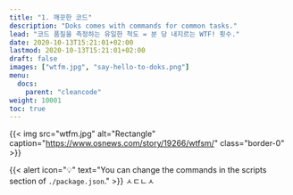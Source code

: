 ```yaml
---
title: "1. 깨끗한 코드"
description: "Doks comes with commands for common tasks."
lead: "코드 품질을 측정하는 유일한 척도 = 분 당 내지르는 WTF! 횟수."
date: 2020-10-13T15:21:01+02:00
lastmod: 2020-10-13T15:21:01+02:00
draft: false
images: ["wtfm.jpg", "say-hello-to-doks.png"]
menu:
  docs:
    parent: "cleancode"
weight: 10001
toc: true
---
```


{{< img src="wtfm.jpg" alt="Rectangle" caption="https://www.osnews.com/story/19266/wtfsm/" class="border-0" >}}

{{< alert icon="💡" text="You can change the commands in the scripts section of `./package.json`." >}}
ㅅㄷㄴㅅ

